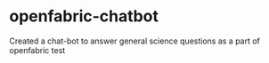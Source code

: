 # openfabric-chatbot
Created a chat-bot to answer general science questions as a part of openfabric test
